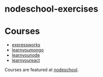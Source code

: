 # nodeschool-exercises

# Courses

* [expressworks](https://github.com/azat-co/expressworks)
* [learnyoumongo](https://github.com/evanlucas/learnyoumongo)
* [learnyounode](https://github.com/workshopper/learnyounode)
* [learnyoureact](https://github.com/workshopper/learnyoureact)

Courses are featured at [nodeschool](https://nodeschool.io/).